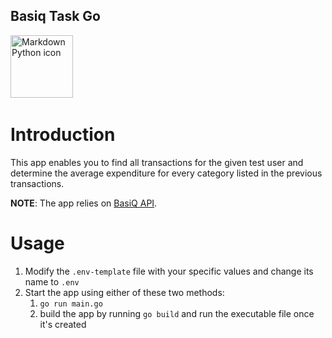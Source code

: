 ## Basiq Task Go
<img src="https://go.dev/blog/go-brand/Go-Logo/PNG/Go-Logo_Blue.png"
     alt="Markdown Python icon"
     height="100px"
/>&nbsp;&nbsp;&nbsp;

# Introduction
This app enables you to find all transactions for the given test user and determine the average expenditure for every category listed in the previous transactions.

**NOTE**: The app relies on [BasiQ API](https://api.basiq.io/reference#getting-started).

# Usage

1. Modify the `.env-template` file with your specific values and change its name to `.env`
2. Start the app using either of these two methods:
     1. `go run main.go`
     2. build the app by running `go build` and run the executable file once it's created
